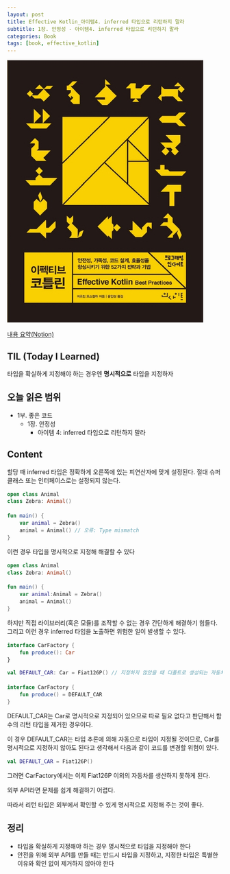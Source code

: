 ```yaml
---
layout: post
title: Effective Kotlin_아이템4. inferred 타입으로 리턴하지 말라
subtitle: 1장. 안정성 - 아이템4. inferred 타입으로 리턴하지 말라
categories: Book
tags: [book, effective_kotlin]
---
```


![이펙티브 코틀린 북커버](/assets/images/EffectiveKotlinCover.png)

[내용 요약(Notion)][notion]

## TIL (Today I Learned)
타입을 확실하게 지정해야 하는 경우엔 **명시적으로** 타입을 지정하자

## 오늘 읽은 범위
- 1부. 좋은 코드
  - 1장. 안정성
    - 아이템 4: inferred 타입으로 리턴하지 말라

## Content

할당 때 inferred 타입은 정확하게 오른쪽에 있는 피연산자에 맞게 설정된다. 절대 슈퍼클래스 또는 인터페이스로는 설정되지 않는다.

```kotlin
open class Animal
class Zebra: Animal()

fun main() {
	var animal = Zebra()
	animal = Animal() // 오류: Type mismatch
}
```

이런 경우 타입을 명시적으로 지정해 해결할 수 있다

```kotlin
open class Animal
class Zebra: Animal()

fun main() {
	var animal:Animal = Zebra()
	animal = Animal()
}
```

하지만 직접 라이브러리(혹은 모듈)를 조작할 수 없는 경우 간단하게 해결하기 힘들다. 그리고 이런 경우 inferred 타입을 노출하면 위험한 일이 발생할 수 있다.

```kotlin
interface CarFactory {
	fun produce(): Car
}
```

```kotlin
val DEFAULT_CAR: Car = Fiat126P() // 지정하지 않았을 때 디폴트로 생성되는 자동차

interface CarFactory {
	fun produce() = DEFAULT_CAR
}
```

DEFAULT_CAR는 Car로 명시적으로 지정되어 있으므로 따로 필요 없다고 판단해서 함수의 리턴 타입을 제거한 경우이다.

이 경우 DEFAULT_CAR는 타입 추론에 의해 자동으로 타입이 지정될 것이므로, Car를 명시적으로 지정하지 않아도 된다고 생각해서 다음과 같이 코드를 변경할 위험이 있다.

```kotlin
val DEFAULT_CAR = Fiat126P()
```

그러면 CarFactory에서는 이제 Fiat126P 이외의 자동차를 생산하지 못하게 된다.

외부 API라면 문제를 쉽게 해결하기 어렵다.

따라서 리턴 타입은 외부에서 확인할 수 있게 명시적으로 지정해 주는 것이 좋다.

## 정리

-   타입을 확실하게 지정해야 하는 경우 명시적으로 타입을 지정해야 한다
-   안전을 위해 외부 API를 만들 때는 반드시 타입을 지정하고, 지정한 타입은 특별한 이유와 확인 없이 제거하지 않아야 한다

[notion]: https://mangbaam.notion.site/4-inferred-85608d0b29a14a86a9faebddfb1d8ba7